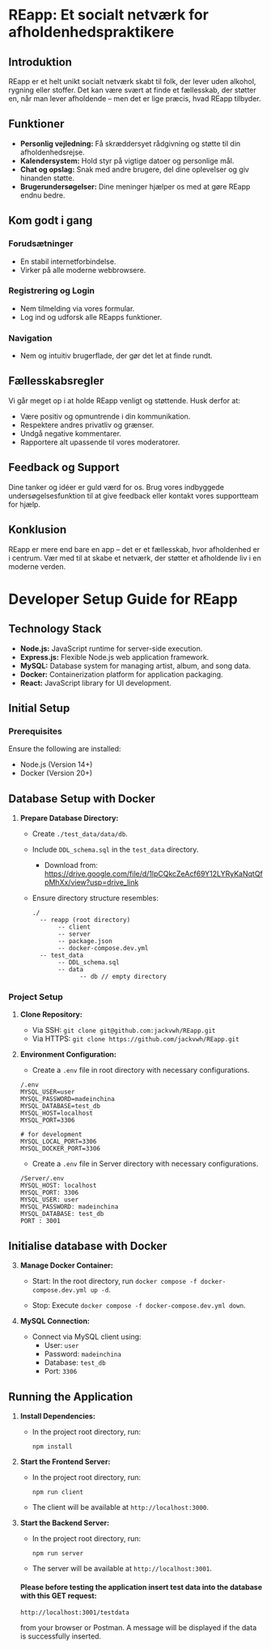 # REapp: Et socialt netværk for afholdenhedspraktikere

## Introduktion

REapp er et helt unikt socialt netværk skabt til folk, der lever uden alkohol, rygning eller stoffer. Det kan være svært at finde et fællesskab, der støtter en, når man lever afholdende – men det er lige præcis, hvad REapp tilbyder.

## Funktioner

- **Personlig vejledning:** Få skræddersyet rådgivning og støtte til din afholdenhedsrejse.
- **Kalendersystem:** Hold styr på vigtige datoer og personlige mål.
- **Chat og opslag:** Snak med andre brugere, del dine oplevelser og giv hinanden støtte.
- **Brugerundersøgelser:** Dine meninger hjælper os med at gøre REapp endnu bedre.

## Kom godt i gang

### Forudsætninger

- En stabil internetforbindelse.
- Virker på alle moderne webbrowsere.

### Registrering og Login

- Nem tilmelding via vores formular.
- Log ind og udforsk alle REapps funktioner.

### Navigation

- Nem og intuitiv brugerflade, der gør det let at finde rundt.

## Fællesskabsregler

Vi går meget op i at holde REapp venligt og støttende. Husk derfor at:

- Være positiv og opmuntrende i din kommunikation.
- Respektere andres privatliv og grænser.
- Undgå negative kommentarer.
- Rapportere alt upassende til vores moderatorer.

## Feedback og Support

Dine tanker og idéer er guld værd for os. Brug vores indbyggede undersøgelsesfunktion til at give feedback eller kontakt vores supportteam for hjælp.

## Konklusion

REapp er mere end bare en app – det er et fællesskab, hvor afholdenhed er i centrum. Vær med til at skabe et netværk, der støtter et afholdende liv i en moderne verden.

# Developer Setup Guide for REapp

## Technology Stack

- **Node.js:** JavaScript runtime for server-side execution.
- **Express.js:** Flexible Node.js web application framework.
- **MySQL:** Database system for managing artist, album, and song data.
- **Docker:** Containerization platform for application packaging.
- **React:** JavaScript library for UI development.

## Initial Setup

### Prerequisites

Ensure the following are installed:

- Node.js (Version 14+)
- Docker (Version 20+)

## Database Setup with Docker

1. **Prepare Database Directory:**

   - Create `./test_data/data/db`.
   - Include `DDL_schema.sql` in the `test_data` directory.
     - Download from:
       https://drive.google.com/file/d/1lpCQkcZeAcf69Y12LYRyKaNqtQfpMhXx/view?usp=drive_link
   - Ensure directory structure resembles:

     ```
     ./
       -- reapp (root directory)
            -- client
            -- server
            -- package.json
            -- docker-compose.dev.yml
       -- test_data
            -- DDL_schema.sql
            -- data
                  -- db // empty directory
     ```

### Project Setup

1. **Clone Repository:**

   - Via SSH: `git clone git@github.com:jackvwh/REapp.git`
   - Via HTTPS: `git clone https://github.com/jackvwh/REapp.git`

2. **Environment Configuration:**

   - Create a `.env` file in root directory with necessary configurations.

   ```
   /.env
   MYSQL_USER=user
   MYSQL_PASSWORD=madeinchina
   MYSQL_DATABASE=test_db
   MYSQL_HOST=localhost
   MYSQL_PORT=3306

   # for development
   MYSQL_LOCAL_PORT=3306
   MYSQL_DOCKER_PORT=3306
   ```

   - Create a `.env` file in Server directory with necessary configurations.

   ```
   /Server/.env
   MYSQL_HOST: localhost
   MYSQL_PORT: 3306
   MYSQL_USER: user
   MYSQL_PASSWORD: madeinchina
   MYSQL_DATABASE: test_db
   PORT : 3001
   ```

## Initialise database with Docker

3. **Manage Docker Container:**

   - Start: In the root directory, run `docker compose -f docker-compose.dev.yml up -d`.

   - Stop: Execute `docker compose -f docker-compose.dev.yml down`.

4. **MySQL Connection:**
   - Connect via MySQL client using:
     - User: `user`
     - Password: `madeinchina`
     - Database: `test_db`
     - Port: `3306`

## Running the Application

1. **Install Dependencies:**

   - In the project root directory, run:
     ```
     npm install
     ```

2. **Start the Frontend Server:**

   - In the project root directory, run:
     ```
     npm run client
     ```
   - The client will be available at `http://localhost:3000`.

3. **Start the Backend Server:**

   - In the project root directory, run:
     ```
     npm run server
     ```
   - The server will be available at `http://localhost:3001`.

   #### Please before testing the application insert test data into the database with this GET request:

   ```
   http://localhost:3001/testdata
   ```

   from your browser or Postman. A message will be displayed if the data is successfully inserted.
